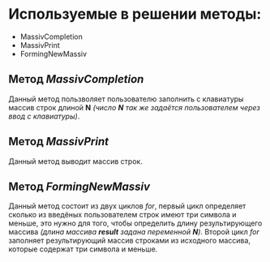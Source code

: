 # Используемые в решении методы:
* MassivCompletion
* MassivPrint
* FormingNewMassiv

## Метод *MassivCompletion*
Данный метод пользволяет пользователю заполнить с клавиатуры массив строк длиной __N__ _(число **N** так же задаётся пользователем через ввод с клавиатуры)_.
## Метод *MassivPrint*
Данный метод выводит массив строк.
## Метод *FormingNewMassiv*
Данный метод состоит из двух циклов *for*, первый цикл определяет сколько из введёных пользователем строк имеют три символа и меньше, это нужно для того, чтобы определить длину результирующего массива *(длина массива **result** задана переменной **N**)*. Второй цикл *for* заполняет результирующий массив строками из исходного массива, которые содержат три  символа и меньше.